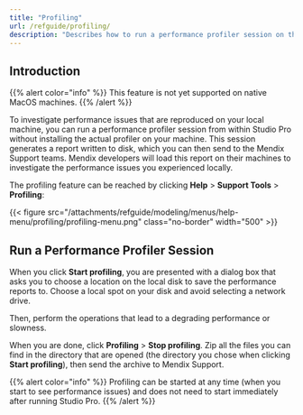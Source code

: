 ```yaml
---
title: "Profiling"
url: /refguide/profiling/
description: "Describes how to run a performance profiler session on the local machine from within Studio-Pro."
---
```


## Introduction

{{% alert color="info" %}}
This feature is not yet supported on native MacOS machines.
{{% /alert %}}

To investigate performance issues that are reproduced on your local machine, you can run a performance profiler session from within Studio Pro without installing the actual profiler on your machine. This session generates a report written to disk, which you can then send to the Mendix Support teams. Mendix developers will load this report on their machines to investigate the performance issues you experienced locally. 

The profiling feature can be reached by clicking **Help** > **Support Tools** > **Profiling**:

{{< figure src="/attachments/refguide/modeling/menus/help-menu/profiling/profiling-menu.png" class="no-border" width="500" >}}

## Run a Performance Profiler Session

When you click **Start profiling**, you are presented with a dialog box that asks you to choose a location on the local disk to save the performance reports to. Choose a local spot on your disk and avoid selecting a network drive.

Then, perform the operations that lead to a degrading performance or slowness. 

When you are done, click **Profiling** > **Stop profiling**. Zip all the files you can find in the directory that are opened (the directory you chose when clicking **Start profiling**), then send the archive to Mendix Support.

{{% alert color="info" %}}
Profiling can be started at any time (when you start to see performance issues) and does not need to start immediately after running Studio Pro.
{{% /alert %}}
